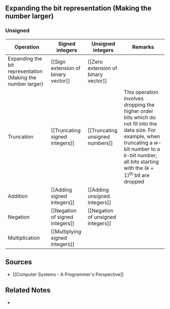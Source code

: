 ## Expanding the bit representation (Making the number larger)
### Unsigned

| Operation                                                   | Signed integers                     | Unsigned integers                   | Remarks                                                                                                                                                                                                                       |
| ----------------------------------------------------------- | ----------------------------------- | ----------------------------------- | ----------------------------------------------------------------------------------------------------------------------------------------------------------------------------------------------------------------------------- |
| Expanding the bit representation (Making the number larger) | [[Sign extension of binary vector]] | [[Zero extension of binary vector]] |                                                                                                                                                                                                                               |
| Truncation                                                  | [[Truncating signed integers]]      | [[Truncating unsigned numbers]]     | This operation involves dropping the higher order bits which do not fit into the data size. For example, when truncating a $w$-bit number to a $k$-bit number, all bits starting with the $(k+1)^{\text{th}}$ bit are dropped |
| Addition                                                    | [[Adding signed integers]]          | [[Adding unsigned integers]]        |                                                                                                                                                                                                                               |
| Negation                                                    | [[Negation of signed integers]]     | [[Negation of unsigned integers]]   |                                                                                                                                                                                                                               |
| Multiplication                                              | [[Multiplying signed integers]]                                    |                                     |                                                                                                                                                                                                                               |

## Sources
- [[Computer Systems - A Programmer's Perspective]]

## Related Notes
- 